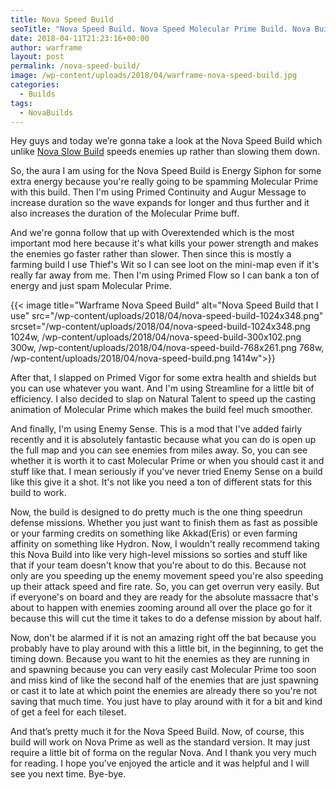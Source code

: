 ```yaml
---
title: Nova Speed Build
seoTitle: "Nova Speed Build. Nova Speed Molecular Prime Build. Nova Build"
date: 2018-04-11T21:23:16+00:00
author: warframe
layout: post
permalink: /nova-speed-build/
image: /wp-content/uploads/2018/04/warframe-nova-speed-build.jpg
categories:
  - Builds
tags:
  - NovaBuilds
---
```

<span>Hey guys and today we’re gonna take a look at the Nova Speed Build </span>which unlike [Nova Slow Build](https://warframeblog.com/nova-slow-build/) speeds enemies up rather than slowing them down.<!--more-->

So, the aura I am using for the Nova Speed Build is Energy Siphon for some extra energy because you're really going to be spamming Molecular Prime with this build. Then I'm using Primed Continuity and Augur Message to increase duration so the wave expands for longer and thus further and it also increases the duration of the Molecular Prime buff.

And we're gonna follow that up with Overextended which is the most important mod here because it's what kills your power strength and makes the enemies go faster rather than slower. Then since this is mostly a farming build I use Thief's Wit so I can see loot on the mini-map even if it's really far away from me. Then I'm using Primed Flow so I can bank a ton of energy and just spam Molecular Prime.

{{< image title="Warframe Nova Speed Build" alt="Nova Speed Build that I use" src="/wp-content/uploads/2018/04/nova-speed-build-1024x348.png" srcset="/wp-content/uploads/2018/04/nova-speed-build-1024x348.png 1024w, /wp-content/uploads/2018/04/nova-speed-build-300x102.png 300w, /wp-content/uploads/2018/04/nova-speed-build-768x261.png 768w, /wp-content/uploads/2018/04/nova-speed-build.png 1414w">}}

After that, I slapped on Primed Vigor for some extra health and shields but you can use whatever you want. And I'm using Streamline for a little bit of efficiency. I also decided to slap on Natural Talent to speed up the casting animation of Molecular Prime which makes the build feel much smoother.

And finally, I'm using Enemy Sense. This is a mod that I've added fairly recently and it is absolutely fantastic because what you can do is open up the full map and you can see enemies from miles away. So, you can see whether it is worth it to cast Molecular Prime or when you should cast it and stuff like that. I mean seriously if you've never tried Enemy Sense on a build like this give it a shot. It's not like you need a ton of different stats for this build to work.

Now, the build is designed to do pretty much is the one thing speedrun defense missions. Whether you just want to finish them as fast as possible or your farming credits on something like Akkad(Eris) or even farming affinity on something like Hydron. Now, I wouldn't really recommend taking this Nova Build into like very high-level missions so sorties and stuff like that if your team doesn't know that you're about to do this. Because not only are you speeding up the enemy movement speed you're also speeding up their attack speed and fire rate. So, you can get overrun very easily. But if everyone's on board and they are ready for the absolute massacre that's about to happen with enemies zooming around all over the place go for it because this will cut the time it takes to do a defense mission by about half.

Now, don't be alarmed if it is not an amazing right off the bat because you probably have to play around with this a little bit, in the beginning, to get the timing down. Because you want to hit the enemies as they are running in and spawning because you can very easily cast Molecular Prime too soon and miss kind of like the second half of the enemies that are just spawning or cast it to late at which point the enemies are already there so you're not saving that much time. You just have to play around with it for a bit and kind of get a feel for each tileset.

<span>And that’s pretty much it for the Nova Speed Build. Now, of course, this build will work on Nova Prime as well as the standard version. It may just require a little bit of forma on the regular Nova. And I thank you very much for reading. I hope you’ve enjoyed the article and it was helpful and I will see you next time. Bye-bye.</span>